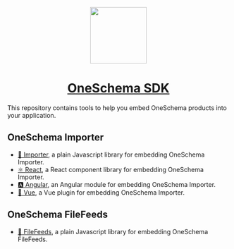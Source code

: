 <p align="center">
  <a href="https://www.oneschema.co/">
    <img src="https://uploads-ssl.webflow.com/62902d243ad8aef519be0d3e/62902d243ad8ae4014be0e97_oneschema-256.png" height="128">
    <h1 align="center">OneSchema SDK</h1>
  </a>
</p>

This repository contains tools to help you embed OneSchema products into your application.

## OneSchema Importer

- [📑 Importer](https://github.com/oneschema/sdk/tree/main/packages/importer),
  a plain Javascript library for embedding OneSchema Importer.
- [⚛ React](https://github.com/oneschema/sdk/tree/main/packages/react), a React
  component library for embedding OneSchema Importer.
- [🅰️ Angular](https://github.com/oneschema/sdk/tree/main/packages/angular/projects/oneschema),
  an Angular module for embedding OneSchema Importer.
- [🧩 Vue](https://github.com/oneschema/sdk/tree/main/packages/vue), a Vue
  plugin for embedding OneSchema Importer.

## OneSchema FileFeeds

- [📑 FileFeeds](https://github.com/oneschema/sdk/tree/main/packages/filefeeds),
  a plain Javascript library for embedding OneSchema FileFeeds.
